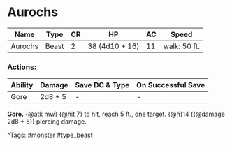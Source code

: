 # Aurochs

| Name | Type | CR | HP | AC | Speed |
|------|------|----|----|----|-------|
| Aurochs | Beast | 2 | 38 (4d10 + 16) | 11 | walk: 50 ft. |

### Actions:

| Ability | Damage | Save DC & Type | On Successful Save |
|---------|--------|----------------|--------------------|
| Gore | 2d8 + 5 | - | - |


**Gore.** {@atk mw} {@hit 7} to hit, reach 5 ft., one target. {@h}14 ({@damage 2d8 + 5}) piercing damage.

^Tags: #monster #type_beast